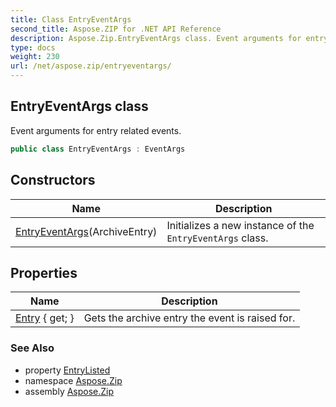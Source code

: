 ```yaml
---
title: Class EntryEventArgs
second_title: Aspose.ZIP for .NET API Reference
description: Aspose.Zip.EntryEventArgs class. Event arguments for entry related events
type: docs
weight: 230
url: /net/aspose.zip/entryeventargs/
---
```

## EntryEventArgs class

Event arguments for entry related events.

```csharp
public class EntryEventArgs : EventArgs
```

## Constructors

| Name | Description |
| --- | --- |
| [EntryEventArgs](entryeventargs/)(ArchiveEntry) | Initializes a new instance of the `EntryEventArgs` class. |

## Properties

| Name | Description |
| --- | --- |
| [Entry](../../aspose.zip/entryeventargs/entry/) { get; } | Gets the archive entry the event is raised for. |

### See Also

* property [EntryListed](../archiveloadoptions/entrylisted/)
* namespace [Aspose.Zip](../../aspose.zip/)
* assembly [Aspose.Zip](../../)


